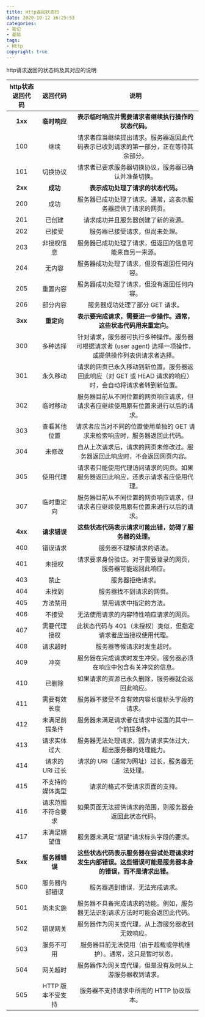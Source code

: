 ```yaml
---
title: Http返回状态码
date: 2020-10-12 16:25:53
categories:
- 笔记
- 基础
tags:
- Http
copyright: true
---
```




http请求返回的状态码及其对应的说明

<!-- less -->



| http状态返回代码 |      返回代码      |                             说明                             |
| :--------------: | :----------------: | :----------------------------------------------------------: |
|     **1xx**      |    **临时响应**    |     **表示临时响应并需要请求者继续执行操作的状态代码。**     |
|       100        |        继续        | 请求者应当继续提出请求。服务器返回此代码表示已收到请求的第一部分，正在等待其余部分。 |
|       101        |      切换协议      |     请求者已要求服务器切换协议，服务器已确认并准备切换。     |
|     **2xx**      |      **成功**      |              **表示成功处理了请求的状态代码。**              |
|       200        |        成功        | 服务器已成功处理了请求。通常，这表示服务器提供了请求的网页。 |
|       201        |       已创建       |              请求成功并且服务器创建了新的资源。              |
|       202        |       已接受       |                服务器已接受请求，但尚未处理。                |
|       203        |     非授权信息     |    服务器已成功处理了请求，但返回的信息可能来自另一来源。    |
|       204        |       无内容       |          服务器成功处理了请求，但没有返回任何内容。          |
|       205        |      重置内容      |          服务器成功处理了请求，但没有返回任何内容。          |
|       206        |      部分内容      |               服务器成功处理了部分 GET 请求。                |
|     **3xx**      |     **重定向**     | **表示要完成请求，需要进一步操作。通常，这些状态代码用来重定向。** |
|       300        |      多种选择      | 针对请求，服务器可执行多种操作。服务器可根据请求者 (user agent) 选择一项操作，或提供操作列表供请求者选择。 |
|       301        |      永久移动      | 请求的网页已永久移动到新位置。服务器返回此响应（对 GET 或 HEAD 请求的响应）时，会自动将请求者转到新位置。 |
|       302        |      临时移动      | 服务器目前从不同位置的网页响应请求，但请求者应继续使用原有位置来进行以后的请求。 |
|       303        |    查看其他位置    | 请求者应当对不同的位置使用单独的 GET 请求来检索响应时，服务器返回此代码。 |
|       304        |       未修改       | 自从上次请求后，请求的网页未修改过。服务器返回此响应时，不会返回网页内容。 |
|       305        |      使用代理      | 请求者只能使用代理访问请求的网页。如果服务器返回此响应，还表示请求者应使用代理。 |
|       307        |     临时重定向     | 服务器目前从不同位置的网页响应请求，但请求者应继续使用原有位置来进行以后的请求。 |
|     **4xx**      |    **请求错误**    |    **这些状态代码表示请求可能出错，妨碍了服务器的处理。**    |
|       400        |      错误请求      |                   服务器不理解请求的语法。                   |
|       401        |       未授权       | 请求要求身份验证。对于需要登录的网页，服务器可能返回此响应。 |
|       403        |        禁止        |                       服务器拒绝请求。                       |
|       404        |       未找到       |                   服务器找不到请求的网页。                   |
|       405        |      方法禁用      |                    禁用请求中指定的方法。                    |
|       406        |       不接受       |            无法使用请求的内容特性响应请求的网页。            |
|       407        |    需要代理授权    | 此状态代码与 401（未授权）类似，但指定请求者应当授权使用代理。 |
|       408        |      请求超时      |                  服务器等候请求时发生超时。                  |
|       409        |        冲突        | 服务器在完成请求时发生冲突。服务器必须在响应中包含有关冲突的信息。 |
|       410        |       已删除       |       如果请求的资源已永久删除，服务器就会返回此响应。       |
|       411        |    需要有效长度    |         服务器不接受不含有效内容长度标头字段的请求。         |
|       412        |   未满足前提条件   |      服务器未满足请求者在请求中设置的其中一个前提条件。      |
|       413        |    请求实体过大    | 服务器无法处理请求，因为请求实体过大，超出服务器的处理能力。 |
|       414        |  请求的 URI 过长   |        请求的 URI（通常为网址）过长，服务器无法处理。        |
|       415        |  不支持的媒体类型  |                请求的格式不受请求页面的支持。                |
|       416        | 请求范围不符合要求 |    如果页面无法提供请求的范围，则服务器会返回此状态代码。    |
|       417        |    未满足期望值    |            服务器未满足"期望"请求标头字段的要求。            |
|     **5xx**      |   **服务器错误**   | **这些状态代码表示服务器在尝试处理请求时发生内部错误。这些错误可能是服务器本身的错误，而不是请求出错。** |
|       500        |   服务器内部错误   |                服务器遇到错误，无法完成请求。                |
|       501        |      尚未实施      | 服务器不具备完成请求的功能。例如，服务器无法识别请求方法时可能会返回此代码。 |
|       502        |      错误网关      |       服务器作为网关或代理，从上游服务器收到无效响应。       |
|       503        |     服务不可用     | 服务器目前无法使用（由于超载或停机维护）。通常，这只是暂时状态。 |
|       504        |      网关超时      |   服务器作为网关或代理，但是没有及时从上游服务器收到请求。   |
|       505        | HTTP 版本不受支持  |           服务器不支持请求中所用的 HTTP 协议版本。           |